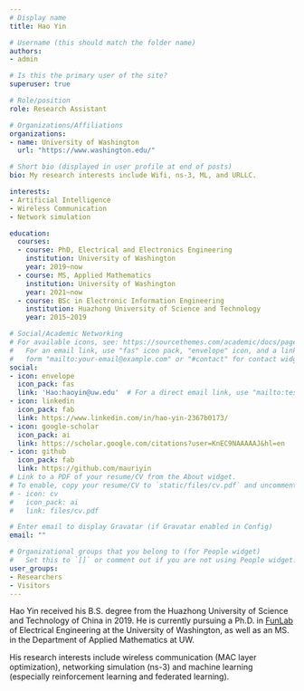 ```yaml
---
# Display name
title: Hao Yin

# Username (this should match the folder name)
authors:
- admin

# Is this the primary user of the site?
superuser: true

# Role/position
role: Research Assistant

# Organizations/Affiliations
organizations:
- name: University of Washington
  url: "https://www.washington.edu/"

# Short bio (displayed in user profile at end of posts)
bio: My research interests include Wifi, ns-3, ML, and URLLC.

interests:
- Artificial Intelligence
- Wireless Communication
- Network simulation

education:
  courses:
  - course: PhD, Electrical and Electronics Engineering
    institution: University of Washington
    year: 2019~now
  - course: MS, Applied Mathematics
    institution: University of Washington
    year: 2021~now
  - course: BSc in Electronic Information Engineering
    institution: Huazhong University of Science and Technology
    year: 2015~2019

# Social/Academic Networking
# For available icons, see: https://sourcethemes.com/academic/docs/page-builder/#icons
#   For an email link, use "fas" icon pack, "envelope" icon, and a link in the
#   form "mailto:your-email@example.com" or "#contact" for contact widget.
social:
- icon: envelope
  icon_pack: fas
  link: 'Hao:haoyin@uw.edu'  # For a direct email link, use "mailto:test@example.org".
- icon: linkedin
  icon_pack: fab
  link: https://www.linkedin.com/in/hao-yin-2367b0173/
- icon: google-scholar
  icon_pack: ai
  link: https://scholar.google.com/citations?user=KnEC9NAAAAAJ&hl=en
- icon: github
  icon_pack: fab
  link: https://github.com/mauriyin
# Link to a PDF of your resume/CV from the About widget.
# To enable, copy your resume/CV to `static/files/cv.pdf` and uncomment the lines below.
# - icon: cv
#   icon_pack: ai
#   link: files/cv.pdf

# Enter email to display Gravatar (if Gravatar enabled in Config)
email: ""

# Organizational groups that you belong to (for People widget)
#   Set this to `[]` or comment out if you are not using People widget.
user_groups:
- Researchers
- Visitors
---
```


Hao Yin received his B.S. degree from the Huazhong University of Science and Technology of China in 2019. He is currently pursuing a Ph.D. in [FunLab](https://depts.washington.edu/funlab/) of Electrical Engineering at the University of Washington, as well as an MS. in the Department of Applied Mathematics at UW. 

His research interests include wireless communication (MAC layer optimization), networking simulation (ns-3) and machine learning (especially reinforcement learning and federated learning).
